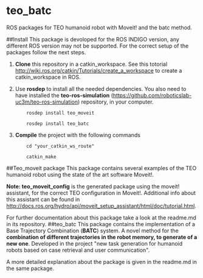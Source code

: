 teo_batc
=========

ROS packages for TEO humanoid robot with Moveit! and the batc method.

##Install
This package is devoloped for the ROS INDIGO version, any different ROS version may not be supported. For the correct setup of the packages follow the next steps.

1. **Clone** this repository in a catkin_workspace. See this totorial <http://wiki.ros.org/catkin/Tutorials/create_a_workspace> to create a catkin_workspace in ROS.

2. Use **rosdep** to install all the needed dependencies. You also need to have installed the **teo-ros-simulation** (<https://github.com/roboticslab-uc3m/teo-ros-simulation>) repository, in your computer.

	```
		rosdep install teo_moveit

		rosdep install teo_batc
	```

3. **Compile** the project with the following commands

	```
		cd "your_catkin_ws_route"

		catkin_make	
	```


##Teo_moveit package
This package contains several examples of the TEO humanoid robot using the state of the art software Moveit!. 

**Note: teo_moveit_config** is the generated package using the moveit! assistant, for the correct TEO configuration in Moveit!. Additional info about this assistant can be found in <http://docs.ros.org/hydro/api/moveit_setup_assistant/html/doc/tutorial.html>.

For further documentation about this package take a look at the readme.md in its repository.
##teo_batc
This package contains the implementation of a Base Trajectory Combination (**BATC**) system. A novel method for the **combination of different trajectories in the robot memory, to generate of a new one**. Developed in the project "new task generation for humanoid robots based on case retrieval and user communication". 

A more detailed explanation about the package is given in the readme.md in the same package.
